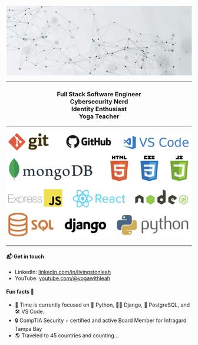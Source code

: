 <div align="center">

![Banner](./ezgif.com-gif-maker.gif)

</div>
<hr>
<h3 align="center"> 
Full Stack Software Engineer </br> Cybersecurity Nerd </br> Identity Enthusiast </br> Yoga Teacher
</h3>
<hr>

![Skills](./skills.png)

<hr>

#### 📬 Get in touch
* LinkedIn: [linkedin.com/in/livingstonleah](https://www.linkedin.com/in/livingstonleah/)
* YouTube: [youtube.com/@yogawithleah](https://www.youtube.com/@yogawithleah)

#### Fun facts 🎱
* 🌱 Time is currently focused on 🐍 Python, 👨‍💻 Django, 🚀 PostgreSQL, and 🛠️ VS Code.
* 🔒 CompTIA Security + certified and active Board Member for Infragard Tampa Bay
* 🌎 Traveled to 45 countries and counting...
